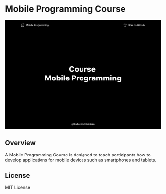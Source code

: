 # Mobile Programming Course

![screen](screen.jpg)

## Overview

A Mobile Programming Course is designed to teach participants how to develop applications for mobile devices such as smartphones and tablets. 

## License

MIT License